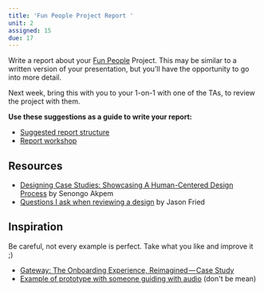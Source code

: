 ```yaml
---
title: 'Fun People Project Report '
unit: 2
assigned: 15
due: 17
---
```

Write a report about your [Fun People](https://uxui0519.netlify.com/projects/smart-people/) Project. This may be similar to a written version of your presentation, but you’ll have the opportunity to go into more detail.

Next week, bring this with you to your 1-on-1 with one of the TAs, to review the project with them.

**Use these suggestions as a guide to write your report:**

* [Suggested report structure](https://docs.google.com/document/d/1QxkT1J8SvOVmIRhnR3CEM5Lugq-nOn4gZfbpUlJ2pZw/view)
* [Report workshop](https://drive.google.com/open?id=1scS1kBav9aFshEY5X5A1mhZx8ObipspX)

## Resources

* [Designing Case Studies: Showcasing A Human-Centered Design Process](https://www.smashingmagazine.com/2015/02/designing-case-studies-human-centered-design-process/) by Senongo Akpem
* [Questions I ask when reviewing a design](https://signalvnoise.com/posts/3024-questions-i-ask-when-reviewing-a-design) by Jason Fried

## Inspiration

Be careful, not every example is perfect. Take what you like and improve it ;)

* [Gateway: The Onboarding Experience, Reimagined — Case Study](https://medium.com/nyc-design/gateway-the-onboarding-experience-reimagined-case-study-50945b41b4a)
* [Example of prototype with someone guiding with audio](https://uxdesign.cc/ux-design-report-prototyping-a-shared-search-for-idealista-5730ed806a82) (don't be mean)
